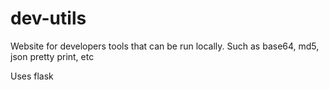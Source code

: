 # dev-utils
Website for developers tools that can be run locally. Such as base64, md5, json pretty print, etc


Uses flask


